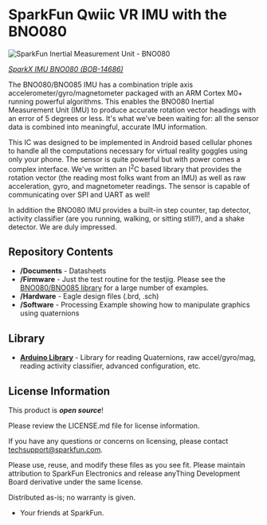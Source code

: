 SparkFun Qwiic VR IMU with the BNO080
========================================

![SparkFun Inertial Measurement Unit - BNO080](https://cdn.sparkfun.com/assets/parts/1/2/8/9/1/14686-Qwiic_VR_IMU_BN0080-01.jpg)

[*SparkX IMU BNO080 (BOB-14686)*](https://www.sparkfun.com/products/14686)


The BNO080/BNO085 IMU has a combination triple axis accelerometer/gyro/magnetometer packaged with an ARM Cortex M0+ running powerful algorithms. This enables the BNO080 Inertial Measurement Unit (IMU) to produce accurate rotation vector headings with an error of 5 degrees or less. It's what we've been waiting for: all the sensor data is combined into meaningful, accurate IMU information.

This IC was designed to be implemented in Android based cellular phones to handle all the computations necessary for virtual reality goggles using only your phone. The sensor is quite powerful but with power comes a complex interface. We've written an I<sup>2</sup>C based library that provides the rotation vector (the reading most folks want from an IMU) as well as raw acceleration, gyro, and magnetometer readings. The sensor is capable of communicating over SPI and UART as well!

In addition the BNO080 IMU provides a built-in step counter, tap detector, activity classifier (are you running, walking, or sitting still?), and a shake detector. We are duly impressed.

Repository Contents
-------------------

* **/Documents** - Datasheets
* **/Firmware** - Just the test routine for the testjig. Please see the [BNO080/BNO085 library](https://github.com/sparkfun/SparkFun_BNO080_Arduino_Library) for a large number of examples.
* **/Hardware** - Eagle design files (.brd, .sch)
* **/Software** - Processing Example showing how to manipulate graphics using quaternions

Library
--------------
* **[Arduino Library](https://github.com/sparkfun/SparkFun_BNO080_Arduino_Library)** - Library for reading Quaternions, raw accel/gyro/mag, reading activity classifier, advanced configuration, etc.

License Information
-------------------

This product is _**open source**_! 

Please review the LICENSE.md file for license information. 

If you have any questions or concerns on licensing, please contact techsupport@sparkfun.com.

Please use, reuse, and modify these files as you see fit. Please maintain attribution to SparkFun Electronics and release anyThing Development Board derivative under the same license.

Distributed as-is; no warranty is given.

- Your friends at SparkFun.